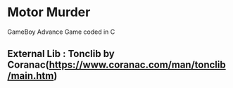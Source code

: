 # Motor Murder
GameBoy Advance Game coded in C
## External Lib : Tonclib by Coranac(https://www.coranac.com/man/tonclib/main.htm)
